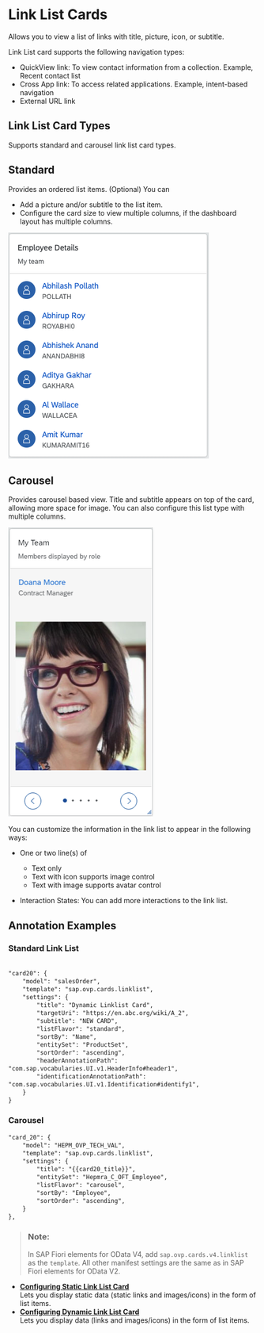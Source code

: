 <!-- loio0326f910c6af4fb1b86f2810ee10419e -->

# Link List Cards

Allows you to view a list of links with title, picture, icon, or subtitle.



Link List card supports the following navigation types:

-   QuickView link: To view contact information from a collection. Example, Recent contact list
-   Cross App link: To access related applications. Example, intent-based navigation
-   External URL link



## Link List Card Types

Supports standard and carousel link list card types.



## Standard

Provides an ordered list items. \(Optional\) You can

-   Add a picture and/or subtitle to the list item.
-   Configure the card size to view multiple columns, if the dashboard layout has multiple columns.

![](images/StandardLLC_f27c6ec.png) 



## Carousel

Provides carousel based view. Title and subtitle appears on top of the card, allowing more space for image. You can also configure this list type with multiple columns.

![](images/CarouselLLC_4a16a45.png)



You can customize the information in the link list to appear in the following ways:

-   One or two line\(s\) of
    -   Text only
    -   Text with icon supports image control
    -   Text with image supports avatar control

-   Interaction States: You can add more interactions to the link list.



## Annotation Examples



### Standard Link List

```

"card20": {
    "model": "salesOrder",
    "template": "sap.ovp.cards.linklist",
    "settings": {
        "title": "Dynamic Linklist Card",
        "targetUri": "https://en.abc.org/wiki/A_2",
        "subtitle": "NEW CARD",
        "listFlavor": "standard",
        "sortBy": "Name",
        "entitySet": "ProductSet",
        "sortOrder": "ascending",
        "headerAnnotationPath": "com.sap.vocabularies.UI.v1.HeaderInfo#header1",
        "identificationAnnotationPath": "com.sap.vocabularies.UI.v1.Identification#identify1",
    }
}

```



### Carousel

```
"card_20": {
    "model": "HEPM_OVP_TECH_VAL",
    "template": "sap.ovp.cards.linklist",
    "settings": {
        "title": "{{card20_title}}",
        "entitySet": "Hepmra_C_OFT_Employee",
        "listFlavor": "carousel",
        "sortBy": "Employee",
        "sortOrder": "ascending",
    }
},
```

> ### Note:  
> In SAP Fiori elements for OData V4, add `sap.ovp.cards.v4.linklist` as the `template`. All other manifest settings are the same as in SAP Fiori elements for OData V2.

-   **[Configuring Static Link List Card](configuring-static-link-list-card-4e81b77.md "Lets you display static data (static links and images/icons) in the form of list
		items.")**  
Lets you display static data \(static links and images/icons\) in the form of list items.
-   **[Configuring Dynamic Link List Card](configuring-dynamic-link-list-card-675c514.md "Lets you display data (links and images/icons) in the form of list items.")**  
Lets you display data \(links and images/icons\) in the form of list items.

